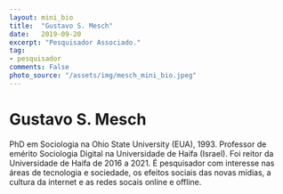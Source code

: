 ```yaml
---
layout: mini_bio
title:  "Gustavo S. Mesch"
date:   2019-09-20
excerpt: "Pesquisador Associado."
tag:
- pesquisador
comments: False
photo_source: "/assets/img/mesch_mini_bio.jpeg"
---
```


# Gustavo S. Mesch

PhD em Sociologia na Ohio State University (EUA), 1993. Professor de emérito Sociologia Digital na Universidade de Haifa (Israel). Foi reitor da Universidade de Haifa de 2016 a 2021. É pesquisador com interesse nas áreas de tecnologia e sociedade, os efeitos sociais das novas mídias, a cultura da internet e as redes socais online e offline.